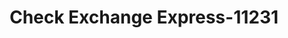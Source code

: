 ---
f_zip-code: 84302
f_state-code: UT
title: Check Exchange Express-11231
f_phone: 435-723-0303
f_city-only: Brigham City
f_address: 656 South Main Street Brigham City
f_location-unique-id: '11231'
slug: check-exchange-express-11231
updated-on: '2024-05-30T13:46:58.046Z'
created-on: '2024-05-30T13:36:59.803Z'
published-on: '2024-05-30T13:54:32.469Z'
f_city-state: cms/city/brigham-city-ut.md
f_company: cms/company/check-exchange-express.md
f_state: cms/state/utah.md
layout: '[payday-loan].html'
tags: payday-loan
---